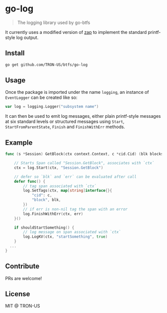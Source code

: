 # go-log

> The logging library used by go-btfs

It currently uses a modified version of [zap](https://github.com/TRON-US/zap) to implement the standard printf-style log output.

## Install

```sh
go get github.com/TRON-US/btfs/go-log
```
## Usage

Once the package is imported under the name `logging`, an instance of `EventLogger` can be created like so:

```go
var log = logging.Logger("subsystem name")
```

It can then be used to emit log messages, either plain printf-style messages at six standard levels or structured messages using `Start`, `StartFromParentState`, `Finish` and `FinishWithErr` methods.

## Example

```go
func (s *Session) GetBlock(ctx context.Context, c *cid.Cid) (blk blocks.Block, err error) {

    // Starts Span called "Session.GetBlock", associates with `ctx`
    ctx = log.Start(ctx, "Session.GetBlock")

    // defer so `blk` and `err` can be evaluated after call
    defer func() {
        // tag span associated with `ctx`
        log.SetTags(ctx, map[string]interface{}{
            "cid": c,
            "block", blk,
        })
        // if err is non-nil tag the span with an error
        log.FinishWithErr(ctx, err)
    }()

    if shouldStartSomething() {
        // log message on span associated with `ctx`
        log.LogKV(ctx, "startSomething", true)
    }
  ...
}
```
## Contribute

PRs are welcome!

## License

MIT @ TRON-US
